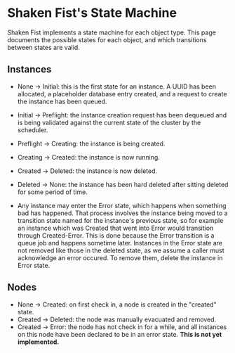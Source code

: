 Shaken Fist's State Machine
===========================

Shaken Fist implements a state machine for each object type. This page documents the possible states for each object, and which transitions between states are valid.

Instances
---------

* None -> Initial: this is the first state for an instance. A UUID has been allocated, a placeholder database entry created, and a request to create the instance has been queued.
* Initial -> Preflight: the instance creation request has been dequeued and is being validated against the current state of the cluster by the scheduler.
* Preflight -> Creating: the instance is being created.
* Creating -> Created: the instance is now running.
* Created -> Deleted: the instance is now deleted.
* Deleted -> None: the instance has been hard deleted after sitting deleted for some period of time.

* Any instance may enter the Error state, which happens when something bad has happened. That process involves the instance being moved to a transition state named for the instance's previous state, so for example an instance which was Created that went into Error would transition through Created-Error. This is done because the Error transition is a queue job and happens sometime later. Instances in the Error state are not removed like those in the deleted state, as we assume a caller must acknowledge an error occured. To remove them, delete the instance in Error state.

Nodes
-----

* None -> Created: on first check in, a node is created in the "created" state.
* Created -> Deleted: the node was manually evacuated and removed.
* Created -> Error: the node has not check in for a while, and all instances on this node have been declared to be in an error state. **This is not yet implemented.**